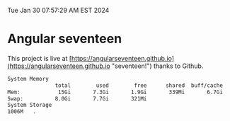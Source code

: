 Tue Jan 30 07:57:29 AM EST 2024

# Angular seventeen


This project is live at [https://angularseventeen.github.io](https://angularseventeen.github.io "seventeen!") thanks to Github.

```bash
System Memory
               total        used        free      shared  buff/cache   available
Mem:            15Gi       7.3Gi       1.9Gi       339Mi       6.7Gi       7.9Gi
Swap:          8.0Gi       7.7Gi       321Mi
System Storage
1006M	.

